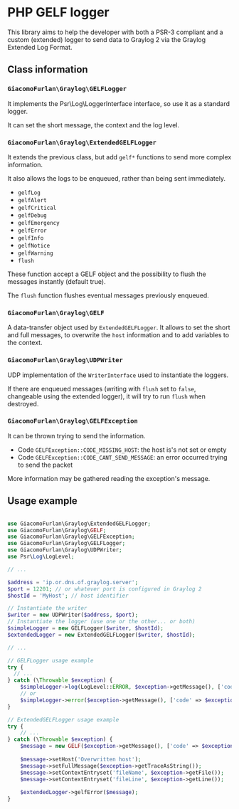 # PHP GELF logger

This library aims to help the developer with both a PSR-3 compliant and a custom (extended) logger to send data to
Graylog 2 via the Graylog Extended Log Format.

## Class information

### `GiacomoFurlan\Graylog\GELFLogger`
It implements the Psr\Log\LoggerInterface interface, so use it as a standard logger.

It can set the short message, the context and the log level.

### `GiacomoFurlan\Graylog\ExtendedGELFLogger`
It extends the previous class, but add `gelf*` functions to send more complex information.

It also allows the logs to be enqueued, rather than being sent immediately.

- `gelfLog`
- `gelfAlert`
- `gelfCritical`
- `gelfDebug`
- `gelfEmergency`
- `gelfError`
- `gelfInfo`
- `gelfNotice`
- `gelfWarning`
- `flush`

These function accept a GELF object and the possibility to flush the messages instantly (default true).

The `flush` function flushes eventual messages previously enqueued.

### `GiacomoFurlan\Graylog\GELF`
A data-transfer object used by `ExtendedGELFLogger`. It allows to set the short and full messages, to overwrite
the `host` information and to add variables to the context.

### `GiacomoFurlan\Graylog\UDPWriter`
UDP implementation of the `WriterInterface` used to instantiate the loggers.

If there are enqueued messages (writing with `flush` set to `false`, changeable using the extended logger),
it will try to run `flush` when destroyed.

### `GiacomoFurlan\Graylog\GELFException`
It can be thrown trying to send the information.

- Code `GELFException::CODE_MISSING_HOST`: the host is's not set or empty
- Code `GELFException::CODE_CANT_SEND_MESSAGE`: an error occurred trying to send the packet

More information may be gathered reading the exception's message.

## Usage example

```php

use GiacomoFurlan\Graylog\ExtendedGELFLogger;
use GiacomoFurlan\Graylog\GELF;
use GiacomoFurlan\Graylog\GELFException;
use GiacomoFurlan\Graylog\GELFLogger;
use GiacomoFurlan\Graylog\UDPWriter;
use Psr\Log\LogLevel;

// ...

$address = 'ip.or.dns.of.graylog.server';
$port = 12201; // or whatever port is configured in Graylog 2
$hostId = 'MyHost'; // host identifier

// Instantiate the writer
$writer = new UDPWriter($address, $port);
// Instantiate the logger (use one or the other... or both)
$simpleLogger = new GELFLogger($writer, $hostId);
$extendedLogger = new ExtendedGELFLogger($writer, $hostId);

// ...

// GELFLogger usage example
try {
  // ...
} catch (\Throwable $exception) {
    $simpleLogger->log(LogLevel::ERROR, $exception->getMessage(), ['code' => $exception->getCode()]);
    // or
    $simpleLogger->error($exception->getMessage(), ['code' => $exception->getCode()]);
}

// ExtendedGELFLogger usage example
try {
    // ...
} catch (\Throwable $exception) {
    $message = new GELF($exception->getMessage(), ['code' => $exception->getCode()]);
    
    $message->setHost('Overwritten host');
    $message->setFullMessage($exception->getTraceAsString());
    $message->setContextEntryset('fileName', $exception->getFile());
    $message->setContextEntryset('fileLine', $exception->getLine());
    
    $extendedLogger->gelfError($message);
}

```
